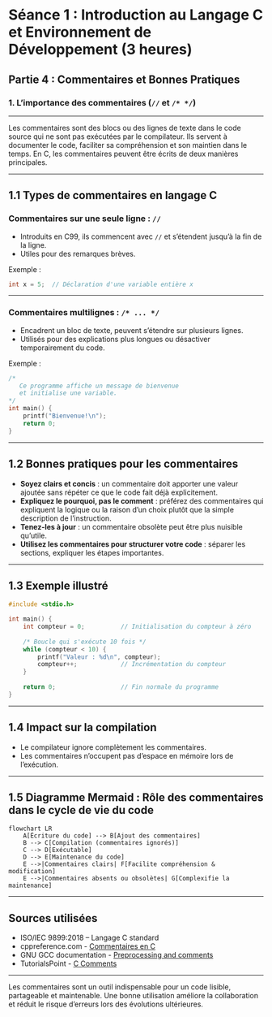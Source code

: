 # Séance 1 : Introduction au Langage C et Environnement de Développement (3 heures)

## Partie 4 : Commentaires et Bonnes Pratiques

### 1. L’importance des commentaires (`//` et `/* */`)

---

Les commentaires sont des blocs ou des lignes de texte dans le code source qui ne sont pas exécutées par le compilateur. Ils servent à documenter le code, faciliter sa compréhension et son maintien dans le temps. En C, les commentaires peuvent être écrits de deux manières principales.

---

## 1.1 Types de commentaires en langage C

### Commentaires sur une seule ligne : `//`

- Introduits en C99, ils commencent avec `//` et s’étendent jusqu’à la fin de la ligne.
- Utiles pour des remarques brèves.

Exemple :

```c
int x = 5;  // Déclaration d'une variable entière x
```

---

### Commentaires multilignes : `/* ... */`

- Encadrent un bloc de texte, peuvent s’étendre sur plusieurs lignes.
- Utilisés pour des explications plus longues ou désactiver temporairement du code.

Exemple :

```c
/*
   Ce programme affiche un message de bienvenue
   et initialise une variable.
*/
int main() {
    printf("Bienvenue!\n");
    return 0;
}
```

---

## 1.2 Bonnes pratiques pour les commentaires

- **Soyez clairs et concis** : un commentaire doit apporter une valeur ajoutée sans répéter ce que le code fait déjà explicitement.
- **Expliquez le pourquoi, pas le comment** : préférez des commentaires qui expliquent la logique ou la raison d’un choix plutôt que la simple description de l’instruction.
- **Tenez-les à jour** : un commentaire obsolète peut être plus nuisible qu’utile.
- **Utilisez les commentaires pour structurer votre code** : séparer les sections, expliquer les étapes importantes.

---

## 1.3 Exemple illustré

```c
#include <stdio.h>

int main() {
    int compteur = 0;          // Initialisation du compteur à zéro
    
    /* Boucle qui s'exécute 10 fois */
    while (compteur < 10) {
        printf("Valeur : %d\n", compteur);
        compteur++;            // Incrémentation du compteur
    }
    
    return 0;                  // Fin normale du programme
}
```

---

## 1.4 Impact sur la compilation

- Le compilateur ignore complètement les commentaires.
- Les commentaires n’occupent pas d’espace en mémoire lors de l’exécution.

---

## 1.5 Diagramme Mermaid : Rôle des commentaires dans le cycle de vie du code

```mermaid
flowchart LR
    A[Écriture du code] --> B[Ajout des commentaires]
    B --> C[Compilation (commentaires ignorés)]
    C --> D[Exécutable]
    D --> E[Maintenance du code]
    E -->|Commentaires clairs| F[Facilite compréhension & modification]
    E -->|Commentaires absents ou obsolètes| G[Complexifie la maintenance]
```

---

## Sources utilisées

- ISO/IEC 9899:2018 – Langage C standard  
- cppreference.com - [Commentaires en C](https://en.cppreference.com/w/c/language/comments)  
- GNU GCC documentation - [Preprocessing and comments](https://gcc.gnu.org/onlinedocs/cpp/Preprocessor-Implementation.html)  
- TutorialsPoint - [C Comments](https://www.tutorialspoint.com/cprogramming/c_comments.htm)  

---

Les commentaires sont un outil indispensable pour un code lisible, partageable et maintenable. Une bonne utilisation améliore la collaboration et réduit le risque d’erreurs lors des évolutions ultérieures.